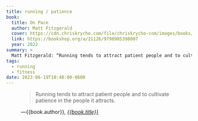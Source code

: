 ```yaml
---
title: running / patience
book:
  title: On Pace
  author: Matt Fitzgerald
  cover: https://cdn.chriskrycho.com/file/chriskrycho-com/images/books/on-pace.webp
  link: https://bookshop.org/a/21126/9798985398007
  year: 2022
summary: >
  Matt Fitzgerald: “Running tends to attract patient people and to cultivate patience in the people it attracts.”
tags:
  - running
  - fitness
date: 2023-06-19T10:48:00-0600
---
```


<figure class='quotation'>

> Running tends to attract patient people and to cultivate patience in the people it attracts.

<figcaption>—{{book.author}}, <a href="{{book.link}}"><cite>{{book.title}}</cite></a></figcaption>

</figure>